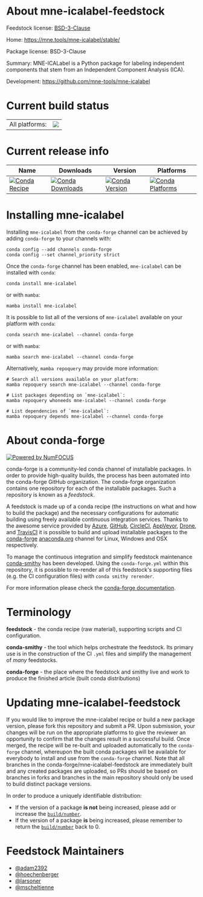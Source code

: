 About mne-icalabel-feedstock
============================

Feedstock license: [BSD-3-Clause](https://github.com/conda-forge/mne-icalabel-feedstock/blob/main/LICENSE.txt)

Home: https://mne.tools/mne-icalabel/stable/

Package license: BSD-3-Clause

Summary: MNE-ICALabel is a Python package for labeling independent components that stem from an Independent Component Analysis (ICA).

Development: https://github.com/mne-tools/mne-icalabel

Current build status
====================


<table><tr><td>All platforms:</td>
    <td>
      <a href="https://dev.azure.com/conda-forge/feedstock-builds/_build/latest?definitionId=16134&branchName=main">
        <img src="https://dev.azure.com/conda-forge/feedstock-builds/_apis/build/status/mne-icalabel-feedstock?branchName=main">
      </a>
    </td>
  </tr>
</table>

Current release info
====================

| Name | Downloads | Version | Platforms |
| --- | --- | --- | --- |
| [![Conda Recipe](https://img.shields.io/badge/recipe-mne--icalabel-green.svg)](https://anaconda.org/conda-forge/mne-icalabel) | [![Conda Downloads](https://img.shields.io/conda/dn/conda-forge/mne-icalabel.svg)](https://anaconda.org/conda-forge/mne-icalabel) | [![Conda Version](https://img.shields.io/conda/vn/conda-forge/mne-icalabel.svg)](https://anaconda.org/conda-forge/mne-icalabel) | [![Conda Platforms](https://img.shields.io/conda/pn/conda-forge/mne-icalabel.svg)](https://anaconda.org/conda-forge/mne-icalabel) |

Installing mne-icalabel
=======================

Installing `mne-icalabel` from the `conda-forge` channel can be achieved by adding `conda-forge` to your channels with:

```
conda config --add channels conda-forge
conda config --set channel_priority strict
```

Once the `conda-forge` channel has been enabled, `mne-icalabel` can be installed with `conda`:

```
conda install mne-icalabel
```

or with `mamba`:

```
mamba install mne-icalabel
```

It is possible to list all of the versions of `mne-icalabel` available on your platform with `conda`:

```
conda search mne-icalabel --channel conda-forge
```

or with `mamba`:

```
mamba search mne-icalabel --channel conda-forge
```

Alternatively, `mamba repoquery` may provide more information:

```
# Search all versions available on your platform:
mamba repoquery search mne-icalabel --channel conda-forge

# List packages depending on `mne-icalabel`:
mamba repoquery whoneeds mne-icalabel --channel conda-forge

# List dependencies of `mne-icalabel`:
mamba repoquery depends mne-icalabel --channel conda-forge
```


About conda-forge
=================

[![Powered by
NumFOCUS](https://img.shields.io/badge/powered%20by-NumFOCUS-orange.svg?style=flat&colorA=E1523D&colorB=007D8A)](https://numfocus.org)

conda-forge is a community-led conda channel of installable packages.
In order to provide high-quality builds, the process has been automated into the
conda-forge GitHub organization. The conda-forge organization contains one repository
for each of the installable packages. Such a repository is known as a *feedstock*.

A feedstock is made up of a conda recipe (the instructions on what and how to build
the package) and the necessary configurations for automatic building using freely
available continuous integration services. Thanks to the awesome service provided by
[Azure](https://azure.microsoft.com/en-us/services/devops/), [GitHub](https://github.com/),
[CircleCI](https://circleci.com/), [AppVeyor](https://www.appveyor.com/),
[Drone](https://cloud.drone.io/welcome), and [TravisCI](https://travis-ci.com/)
it is possible to build and upload installable packages to the
[conda-forge](https://anaconda.org/conda-forge) [anaconda.org](https://anaconda.org/)
channel for Linux, Windows and OSX respectively.

To manage the continuous integration and simplify feedstock maintenance
[conda-smithy](https://github.com/conda-forge/conda-smithy) has been developed.
Using the ``conda-forge.yml`` within this repository, it is possible to re-render all of
this feedstock's supporting files (e.g. the CI configuration files) with ``conda smithy rerender``.

For more information please check the [conda-forge documentation](https://conda-forge.org/docs/).

Terminology
===========

**feedstock** - the conda recipe (raw material), supporting scripts and CI configuration.

**conda-smithy** - the tool which helps orchestrate the feedstock.
                   Its primary use is in the construction of the CI ``.yml`` files
                   and simplify the management of *many* feedstocks.

**conda-forge** - the place where the feedstock and smithy live and work to
                  produce the finished article (built conda distributions)


Updating mne-icalabel-feedstock
===============================

If you would like to improve the mne-icalabel recipe or build a new
package version, please fork this repository and submit a PR. Upon submission,
your changes will be run on the appropriate platforms to give the reviewer an
opportunity to confirm that the changes result in a successful build. Once
merged, the recipe will be re-built and uploaded automatically to the
`conda-forge` channel, whereupon the built conda packages will be available for
everybody to install and use from the `conda-forge` channel.
Note that all branches in the conda-forge/mne-icalabel-feedstock are
immediately built and any created packages are uploaded, so PRs should be based
on branches in forks and branches in the main repository should only be used to
build distinct package versions.

In order to produce a uniquely identifiable distribution:
 * If the version of a package **is not** being increased, please add or increase
   the [``build/number``](https://docs.conda.io/projects/conda-build/en/latest/resources/define-metadata.html#build-number-and-string).
 * If the version of a package **is** being increased, please remember to return
   the [``build/number``](https://docs.conda.io/projects/conda-build/en/latest/resources/define-metadata.html#build-number-and-string)
   back to 0.

Feedstock Maintainers
=====================

* [@adam2392](https://github.com/adam2392/)
* [@hoechenberger](https://github.com/hoechenberger/)
* [@larsoner](https://github.com/larsoner/)
* [@mscheltienne](https://github.com/mscheltienne/)

